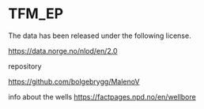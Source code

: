 # TFM_EP

The data has been released under the following license.

https://data.norge.no/nlod/en/2.0

repository

https://github.com/bolgebrygg/MalenoV


info about the wells
https://factpages.npd.no/en/wellbore
